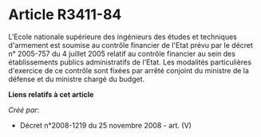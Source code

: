 # Article R3411-84

L'Ecole nationale supérieure des ingénieurs des études et techniques d'armement est soumise au contrôle financier de l'Etat
prévu par le décret n° 2005-757 du 4 juillet 2005 relatif au contrôle financier au sein des établissements publics
administratifs de l'Etat. Les modalités particulières d'exercice de ce contrôle sont fixées par arrêté conjoint du ministre
de la défense et du ministre chargé du budget.

**Liens relatifs à cet article**

_Créé par_:

  - Décret n°2008-1219 du 25 novembre 2008 - art. (V)
